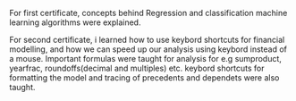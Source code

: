 For first certificate, concepts behind Regression and classification machine learning algorithms were explained.

For second certificate, i learned how to use keybord shortcuts for financial modelling, and how we can speed up our analysis using keybord instead of a mouse. Important formulas were taught for analysis for e.g sumproduct, yearfrac, roundoffs(decimal and multiples) etc. keybord shortcuts for formatting the model and tracing of precedents and dependets were also taught.
